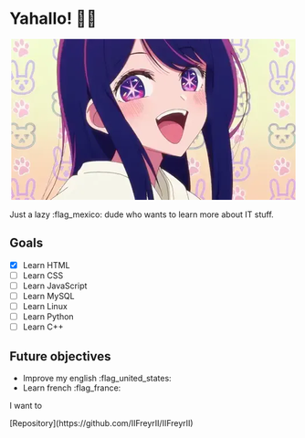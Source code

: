 # Yahallo! 👋🏼

<div align="center">
 <picture>
  <img alt="Wave" src="assets/images/Ai.webp">
 </picture>
</div>

<div></div>

<p align="justify">Just a lazy :flag_mexico: dude who wants to learn more about IT stuff. </p>

## Goals

- [X] Learn HTML
- [ ] Learn CSS
- [ ] Learn JavaScript
- [ ] Learn MySQL
- [ ] Learn Linux
- [ ] Learn Python
- [ ] Learn C++

## Future objectives

- Improve my english :flag_united_states: 
- Learn french :flag_france:
<p align="justify">I want to </p>

<div></div>
[Repository](https://github.com/IIFreyrII/IIFreyrII)

<!--
**IIFreyrII/IIFreyrII** is a ✨ _special_ ✨ repository because its `README.md` (this file) appears on your GitHub profile.

Here are some ideas to get you started:

- 🔭 I’m currently working on ...
- 🌱 I’m currently learning ...
- 👯 I’m looking to collaborate on ...
- 🤔 I’m looking for help with ...
- 💬 Ask me about ...
- 📫 How to reach me: ...
- 😄 Pronouns: ...
- ⚡ Fun fact: ...
-->
